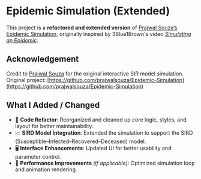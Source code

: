 # Epidemic Simulation (Extended)

This project is a **refactored and extended version** of [Prajwal Souza’s Epidemic Simulation](https://github.com/prajwalsouza/Epidemic-Simulation), originally inspired by 3Blue1Brown's video [*Simulating an Epidemic*](https://www.youtube.com/watch?v=gxAaO2rsdIs).


## Acknowledgement

Credit to [Prajwal Souza](https://github.com/prajwalsouza) for the original interactive SIR model simulation.  
Original project: [https://github.com/prajwalsouza/Epidemic-Simulation](https://github.com/prajwalsouza/Epidemic-Simulation)


## What I Added / Changed

- 🧼 **Code Refactor**: Reorganized and cleaned up core logic, styles, and layout for better maintainability.
- 📈 **SIRD Model Integration**: Extended the simulation to support the SIRD (Susceptible–Infected–Recovered–Deceased) model.
- 🖥️ **Interface Enhancements**: Updated UI for better usability and parameter control.
- 🚀 **Performance Improvements** *(if applicable)*: Optimized simulation loop and animation rendering.
